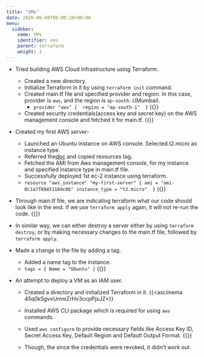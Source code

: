```yaml
---
title: "VMs"
date: 2020-06-08T06:00:20+06:00
menu:
  sidebar:
    name: VMs
    identifier: vms
    parent: terraform
    weight: 2
---
```


- Tried building AWS Cloud Infrastructure using Terraform.
  - Created a new directory.
  - Initialize Terraform in it by using `terraform init` command.
  - Created main.tf file and specified provider and region. In this case, provider is `aws`, and the region is `ap-south-1`(Mumbai).
    - `provider "aws" { 
       region = "ap-south-1" 
       }`
    {{<asciinema kySBeoFxTnA8xrvXOTDpt0fl0>}}
  - Created security credentials(access key and secret key) on the AWS management console and fetched it for main.tf.
    {{<asciinema D2UDgjNPeDiAw7yxqBgAoXw9G>}}


- Created my first AWS server-
  - Launched an Ubuntu instance on AWS console. Selected t2.micro as instance type.
  - Referred the[doc](https://registry.terraform.io/providers/hashicorp/aws/latest/docs/resources/instance) and copied resources tag.
  - Fetched the AMI from Aws management console, for my instance and specified instance type in main.tf file.
  - Successfully deployed 1st ec-2 instance using terraform.
  - `resource "aws_instance" "my-first-server" {
     ami = "ami-0c1a7f89451184c8b"
     instance_type = "t2.micro" 
     }` 
    {{<asciinema Lc0S6hCFOA3rbMJAhzRxTjrsu>}}

- Through main.tf file, we are indicating terraform what our code should look like in the end. If we use `terraform apply` again, it will not re-run the code.
  {{<asciinema DpXvyBLKhVmSmkMKKQB3jgnDE>}}

- In similar way, we can either destroy a server either by using `terraform destroy`, or by making necessary changes to the main.tf file, followed by `terraform apply`.

- Made a change in the file by adding a tag.
  - Added a name tag to the instance.
  - `tags = {
     Name = "Ubuntu"
     }`
  {{<asciinema udoq9ktPbnI6M6J730PCl0czB>}}

- An attempt to deploy a VM as an IAM user.
  
  - Created a directory and initialized Terraform in it.
    {{<asciinema 45q0k5gvvUmmZrHv3ccpPjxJZ>}}
  
  - Installed AWS CLI package which is required for using `aws` commands.
  
  - Used `aws configure` to provide necessary fields like Access Key ID, Secret Access Key, Default Region and Default Output Format.
    {{<asciinema YrDwVH8WqTOOt5lLNx6tmSjxo>}}
    
  - Though, the since the credentials were revoked, it didn't work out.